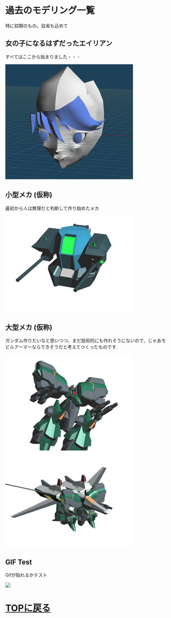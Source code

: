 # 過去のモデリング一覧
特に初期のもの。自省も込めて

## 女の子になるはずだったエイリアン
すべてはここから始まりました・・・

<img src="images/eirian_0.png" width="400px">

## 小型メカ (仮称)
最初から人は無理だと判断して作り始めたメカ

<img src="images/mini_pod_0.png" width="400px">

## 大型メカ (仮称)
ガンダム作りたいなと思いつつ、まだ技術的にも作れそうにないので、じゃあモビルアーマーならできそうだと考えてつくったものです.

<img src="images/big_pod_0.png" width="400px">
<img src="images/big_pod_1.png" width="400px">

## GIF Test
Gifが貼れるかテスト

<img src="images/test_0.gif" width="400px">

# [TOPに戻る](index.md)
